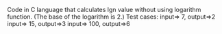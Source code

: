Code in C language that calculates lgn value without using logarithm function.
(The base of the logarithm is 2.)
Test cases: 
input=> 7, output=>2
input=> 15, output=>3
input=> 100, output=>6
